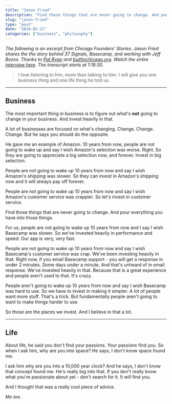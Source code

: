 ```yaml
---
title: "Jason Fried"
description: "Find those things that are never going to change. And pour everything you have into those things."
slug: "jason-fried"  
type: "post"
date: "2014-02-21"
categories: ["business", "philosophy"]
---
```


*The following is an excerpt from Chicago Founders' Stories. Jason Fried shares the the story behind 37 Signals, Basecamp, and working with Jeff Bezos. Thanks to [Pat Ryan](https://twitter.com/PatRyanChicago) and [builtinchicago.org](http://www.builtinchicago.org/). Watch the entire [interview here](http://vimeo.com/88749951). The transcript starts at 1:18:30.* 

> I love listening to him, more than talking to him. I will give you one business thing and one life thing he told us. 

* * * 

## Business

The most important thing in business is to figure out what's **not** going to change in your business. And invest heavily in that.  

A lot of businesses are focused on what's changing. Change. Change. Change. But he says you should do the opposite. 

He gave me an example of Amazon. 10 years from now, people are not going to wake up and say I wish Amazon's selection was worse. Right. So they are going to appreciate a big selection now, and forever. Invest in big selection.  

People are not going to wake up 10 years from now and say I wish Amazon's shipping was slower. So they can invest in Amazon's shipping now and it will always pay off forever. 

People are not going to wake up 10 years from now and say I wish Amazon's customer service was crappier. So let's invest in customer service. 

Find those things that are never going to change. And pour everything you have into those things. 

For us, people are not going to wake up 10 years from now and I say I wish Basecamp was slower. So we've invested heavily in performance and speed. Our app is very, very fast. 

People are not going to wake up 10 years from now and say I wish Basecamp's customer service was crap. We've been investing heavily in that. Right now, if you email Basecamp support - you will get a response in under 2 minutes. Some days under a minute. And that's unheard of in email response. We've invested heavily in that. Because that is a great experience and people aren't used to that. It's crazy.  

People aren't going to wake up 10 years from now and say I wish Basecamp was hard to use. So we have to invest in making it simpler. A lot of people want more stuff. That's a trick. But fundamentally people aren't going to want to make things harder to use. 

So those are the places we invest. And I believe in that a lot. 

* * * 

## Life

About life, he said you don't find your passions. Your passions find you. So when I ask him, why are you into space? He says, I don't know space found me. 

I ask him why are you into a 10,000 year clock? And he says, I don't know that concept found me. He's really big into that. If you don't really know what you're passionate about yet - don't search for it. It will find you.  

And I thought that was a really cool piece of advice. 

*Me too.*  

